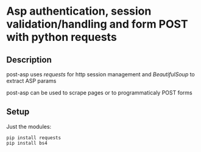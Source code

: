 # Asp authentication, session validation/handling and form POST with python requests

## Description

post-asp uses *requests* for http session management and *BeautifulSoup* to extract ASP params

post-asp can be used to scrape pages or to programmaticaly POST forms


## Setup

Just the modules:

```
pip install requests
pip install bs4
```



